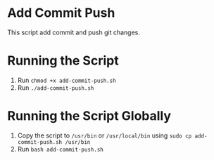 # Add Commit Push
This script add commit and push git changes.

# Running the Script
1. Run `chmod +x add-commit-push.sh`
2. Run `./add-commit-push.sh` 

# Running the Script Globally
1. Copy the script to `/usr/bin` or `/usr/local/bin` using `sudo cp add-commit-push.sh /usr/bin`
2. Run `bash add-commit-push.sh`
